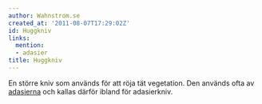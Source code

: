 ```yaml
---
author: Wahnstrom.se
created_at: '2011-08-07T17:29:02Z'
id: Huggkniv
links:
  mention:
  - adasier
title: Huggkniv
---
```


En större kniv som används för att röja tät vegetation. Den används ofta av [adasierna] och kallas
därför ibland för adasierkniv.

  [adasierna]: adasier